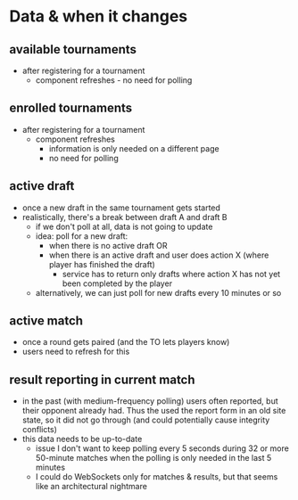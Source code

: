 # Data & when it changes
## available tournaments
  * after registering for a tournament
    * component refreshes - no need for polling
## enrolled tournaments
  * after registering for a tournament
    * component refreshes
      * information is only needed on a different page
      * no need for polling
## active draft
  * once a new draft in the same tournament gets started
  * realistically, there's a break between draft A and draft B
    * if we don't poll at all, data is not going to update
    * idea: poll for a new draft:
      * when there is no active draft OR
      * when there is an active draft and user does action X (where player has finished the draft)
        * service has to return only drafts where action X has not yet been completed by the player
    * alternatively, we can just poll for new drafts every 10 minutes or so
## active match
  * once a round gets paired (and the TO lets players know)
  * users need to refresh for this
## result reporting in current match
  * in the past (with medium-frequency polling) users often reported, but their opponent already had.
  Thus the used the report form in an old site state, so it did not go through (and could potentially cause integrity conflicts)
  * this data needs to be up-to-date
    * issue I don't want to keep polling every 5 seconds during 32 or more 50-minute matches when the polling is only needed in the last 5 minutes
    * I could do WebSockets only for matches & results, but that seems like an architectural nightmare

